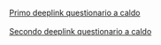 <a href="https://myaw.page.link/hotSurvey">Primo deeplink questionario a caldo</a>
<br>
<br>
<a href="https://myaw.page.link/hotStore">Secondo deeplink questionario a caldo</a>
